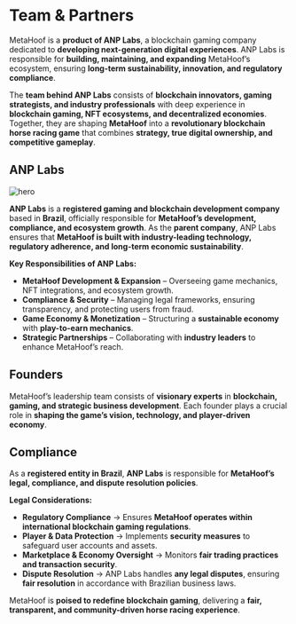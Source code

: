 # Team & Partners 

MetaHoof is a **product of ANP Labs**, a blockchain gaming company dedicated to **developing next-generation digital
experiences**. ANP Labs is responsible for **building, maintaining, and expanding** MetaHoof’s ecosystem, ensuring **long-term sustainability, innovation, and regulatory compliance**.

The **team behind ANP Labs** consists of **blockchain innovators, gaming strategists, and industry professionals** with
deep experience in **blockchain gaming, NFT ecosystems, and decentralized economies**. Together, they are shaping **MetaHoof** into a **revolutionary blockchain horse racing game** that combines **strategy, true digital ownership, and
competitive gameplay**.

## ANP Labs

![hero](/img/anp_labs.png)

**ANP Labs** is a **registered gaming and blockchain development company** based in **Brazil**, officially responsible
for **MetaHoof’s development, compliance, and ecosystem growth**. As the **parent company**, ANP Labs ensures that **MetaHoof is built with industry-leading technology, regulatory adherence, and long-term economic sustainability**.

**Key Responsibilities of ANP Labs:**

- **MetaHoof Development & Expansion** – Overseeing game mechanics, NFT integrations, and ecosystem growth.
- **Compliance & Security** – Managing legal frameworks, ensuring transparency, and protecting users from fraud.
- **Game Economy & Monetization** – Structuring a **sustainable economy** with **play-to-earn mechanics**.
- **Strategic Partnerships** – Collaborating with **industry leaders** to enhance MetaHoof’s reach.

## Founders

MetaHoof’s leadership team consists of **visionary experts** in **blockchain, gaming, and strategic business development**. 
Each founder plays a crucial role in **shaping the game’s vision, technology, and player-driven economy**.

<script setup>
import { VPTeamMembers } from 'vitepress/theme'

const members = [
  {
    avatar: '/img/team/paulo.png',
    name: 'Paulo Lima',
    title: 'Founder',
    desc: 'Paulo is the creator and visionary behind MetaHoof, leading the game’s technical development, blockchain integration, and strategic direction. ',
    links: [
      { icon: 'linkedin', link: 'https://www.linkedin.com/in/pflima' },
      { icon: 'x', link: 'https://twitter.com/PauloOnChain' }
    ]
  },
  {
    avatar: '/img/team/ali.png',
    name: 'Aline Cruz',
    title: 'Co-founder',
    desc: 'Ali manages operations, partnerships, and in-game policies, ensuring stable gameplay, financial sustainability, and player engagement.',
    links: [
      { icon: 'linkedin', link: 'https://www.linkedin.com/in/alinefncruz' },
      { icon: 'x', link: 'https://x.com/AlinefCruz_' }
    ]
  },
  {
    avatar: '/img/team/nico.png',
    name: 'Nicolau Brandt',
    title: 'Co-founder',
    desc: 'Nico leads MetaHoof’s game design and project management, driving the game to the next level in its multi-chain journey.',
    links: [
        { icon: 'linkedin', link: 'https://www.linkedin.com/in/nicolau-brandt/' },
        { icon: 'x', link: 'https://x.com/BrandtMH12' }
    ]
  },
  {
    avatar: '/img/team/rod.png',
    name: 'Rod Oliveira',
    title: 'Co-founder',
    desc: 'Rod leads MetaHoof’s marketing, brand positioning, and business expansion, ensuring growth and engagement.',
    links: [
        { icon: 'linkedin', link: 'https://www.linkedin.com/in/oliveirarod/' },
        { icon: 'x', link: 'https://x.com/IAmRodOliveira' }
    ]
  },
]
</script>

<VPTeamMembers size="medium" :members />

## Compliance

As a **registered entity in Brazil**, **ANP Labs** is responsible for **MetaHoof’s legal, compliance, and dispute
resolution policies**.

**Legal Considerations:**

- **Regulatory Compliance** → Ensures **MetaHoof operates within international blockchain gaming regulations**.
- **Player & Data Protection** → Implements **security measures** to safeguard user accounts and assets.
- **Marketplace & Economy Oversight** → Monitors **fair trading practices and transaction security**.
- **Dispute Resolution** → ANP Labs handles **any legal disputes**, ensuring **fair resolution** in accordance with
  Brazilian business laws.

MetaHoof is **poised to redefine blockchain gaming**, delivering a **fair, transparent, and community-driven horse racing experience**.
